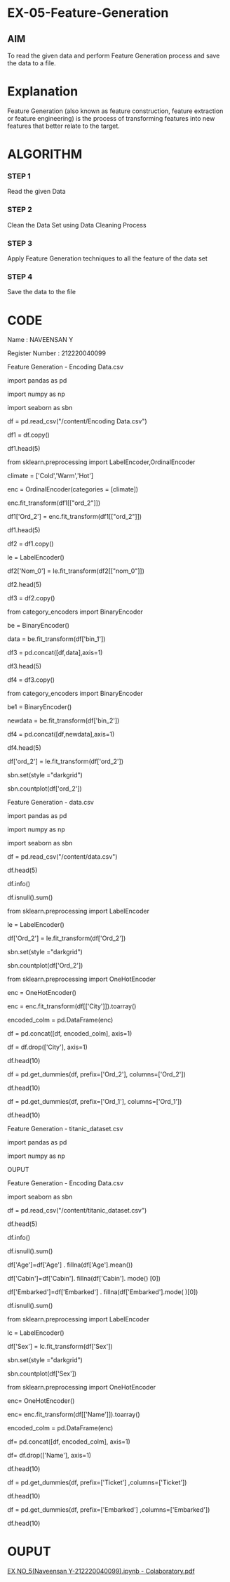 # EX-05-Feature-Generation


## AIM
To read the given data and perform Feature Generation process and save the data to a file. 

# Explanation
Feature Generation (also known as feature construction, feature extraction or feature engineering) is the process of transforming features into new features that better relate to the target.
 

# ALGORITHM
### STEP 1
Read the given Data
### STEP 2
Clean the Data Set using Data Cleaning Process
### STEP 3
Apply Feature Generation techniques to all the feature of the data set
### STEP 4
Save the data to the file


# CODE
Name : NAVEENSAN Y

Register Number : 212220040099

Feature Generation - Encoding Data.csv

import pandas as pd

import numpy as np

import seaborn as sbn

df = pd.read_csv("/content/Encoding Data.csv")

df1 = df.copy()

df1.head(5)

from sklearn.preprocessing import LabelEncoder,OrdinalEncoder

climate = ['Cold','Warm','Hot']

enc = OrdinalEncoder(categories = [climate])

enc.fit_transform(df1[["ord_2"]])

df1['Ord_2'] = enc.fit_transform(df1[["ord_2"]])

df1.head(5)

df2 = df1.copy()

le = LabelEncoder()

df2['Nom_0'] = le.fit_transform(df2[["nom_0"]])

df2.head(5)

df3 = df2.copy()

from category_encoders import BinaryEncoder

be = BinaryEncoder()

data = be.fit_transform(df['bin_1'])

df3 = pd.concat([df,data],axis=1)

df3.head(5)

df4 = df3.copy()

from category_encoders import BinaryEncoder

be1 = BinaryEncoder()

newdata = be.fit_transform(df['bin_2'])

df4 = pd.concat([df,newdata],axis=1)

df4.head(5)

df['ord_2'] = le.fit_transform(df['ord_2'])

sbn.set(style ="darkgrid")

sbn.countplot(df['ord_2'])

Feature Generation - data.csv

import pandas as pd

import numpy as np

import seaborn as sbn

df = pd.read_csv("/content/data.csv")

df.head(5)

df.info()

df.isnull().sum()

from sklearn.preprocessing import LabelEncoder

le = LabelEncoder()

df['Ord_2'] = le.fit_transform(df['Ord_2'])

sbn.set(style ="darkgrid")

sbn.countplot(df['Ord_2'])

from sklearn.preprocessing import OneHotEncoder

enc = OneHotEncoder()

enc = enc.fit_transform(df[['City']]).toarray()

encoded_colm = pd.DataFrame(enc)

df = pd.concat([df, encoded_colm], axis=1)

df = df.drop(['City'], axis=1)

df.head(10)

df = pd.get_dummies(df, prefix=['Ord_2'], columns=['Ord_2'])

df.head(10)

df = pd.get_dummies(df, prefix=['Ord_1'], columns=['Ord_1'])

df.head(10)

Feature Generation - titanic_dataset.csv

import pandas as pd

import numpy as np

OUPUT

Feature Generation - Encoding Data.csv

import seaborn as sbn

df = pd.read_csv("/content/titanic_dataset.csv")

df.head(5)

df.info()

df.isnull().sum()

df['Age']=df['Age'] . fillna(df['Age'].mean())

df['Cabin']=df['Cabin']. fillna(df['Cabin']. mode() [0])

df['Embarked']=df['Embarked'] . fillna(df['Embarked'].mode( )[0])

df.isnull().sum()

from sklearn.preprocessing import LabelEncoder

lc = LabelEncoder()

df['Sex'] = lc.fit_transform(df['Sex'])

sbn.set(style ="darkgrid")

sbn.countplot(df['Sex'])

from sklearn.preprocessing import OneHotEncoder

enc= OneHotEncoder()

enc= enc.fit_transform(df[['Name']]).toarray()

encoded_colm = pd.DataFrame(enc)

df= pd.concat([df, encoded_colm], axis=1)

df= df.drop(['Name'], axis=1)

df.head(10)

df = pd.get_dummies(df, prefix=['Ticket'] ,columns=['Ticket'])

df.head(10)

df = pd.get_dummies(df, prefix=['Embarked'] ,columns=['Embarked'])

df.head(10)
# OUPUT
[EX NO_5(Naveensan Y-212220040099).ipynb - Colaboratory.pdf](https://github.com/Naveensan123/EX-05-Feature-Generation/files/11418078/EX.NO_5.Naveensan.Y-212220040099.ipynb.-.Colaboratory.pdf)

